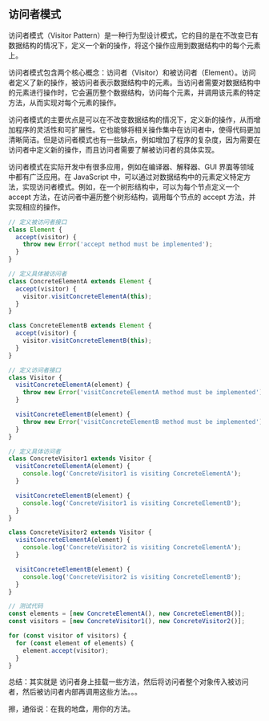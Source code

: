 

## 访问者模式

访问者模式（Visitor Pattern）是一种行为型设计模式，它的目的是在不改变已有数据结构的情况下，定义一个新的操作，将这个操作应用到数据结构中的每个元素上。

访问者模式包含两个核心概念：访问者（Visitor）和被访问者（Element）。访问者定义了新的操作，被访问者表示数据结构中的元素。当访问者需要对数据结构中的元素进行操作时，它会遍历整个数据结构，访问每个元素，并调用该元素的特定方法，从而实现对每个元素的操作。

访问者模式的主要优点是可以在不改变数据结构的情况下，定义新的操作，从而增加程序的灵活性和可扩展性。它也能够将相关操作集中在访问者中，使得代码更加清晰简洁。但是访问者模式也有一些缺点，例如增加了程序的复杂度，因为需要在访问者中定义新的操作，而且访问者需要了解被访问者的具体实现。

访问者模式在实际开发中有很多应用，例如在编译器、解释器、GUI 界面等领域中都有广泛应用。在 JavaScript 中，可以通过对数据结构中的元素定义特定方法，实现访问者模式。例如，在一个树形结构中，可以为每个节点定义一个 accept 方法，在访问者中遍历整个树形结构，调用每个节点的 accept 方法，并实现相应的操作。


```js
// 定义被访问者接口
class Element {
  accept(visitor) {
    throw new Error('accept method must be implemented');
  }
}

// 定义具体被访问者
class ConcreteElementA extends Element {
  accept(visitor) {
    visitor.visitConcreteElementA(this);
  }
}

class ConcreteElementB extends Element {
  accept(visitor) {
    visitor.visitConcreteElementB(this);
  }
}

// 定义访问者接口
class Visitor {
  visitConcreteElementA(element) {
    throw new Error('visitConcreteElementA method must be implemented');
  }

  visitConcreteElementB(element) {
    throw new Error('visitConcreteElementB method must be implemented');
  }
}

// 定义具体访问者
class ConcreteVisitor1 extends Visitor {
  visitConcreteElementA(element) {
    console.log('ConcreteVisitor1 is visiting ConcreteElementA');
  }

  visitConcreteElementB(element) {
    console.log('ConcreteVisitor1 is visiting ConcreteElementB');
  }
}

class ConcreteVisitor2 extends Visitor {
  visitConcreteElementA(element) {
    console.log('ConcreteVisitor2 is visiting ConcreteElementA');
  }

  visitConcreteElementB(element) {
    console.log('ConcreteVisitor2 is visiting ConcreteElementB');
  }
}

// 测试代码
const elements = [new ConcreteElementA(), new ConcreteElementB()];
const visitors = [new ConcreteVisitor1(), new ConcreteVisitor2()];

for (const visitor of visitors) {
  for (const element of elements) {
    element.accept(visitor);
  }
}
```

总结：其实就是 访问者身上挂载一些方法，然后将访问者整个对象传入被访问者，然后被访问者内部再调用这些方法。。。

擦，通俗说：在我的地盘，用你的方法。